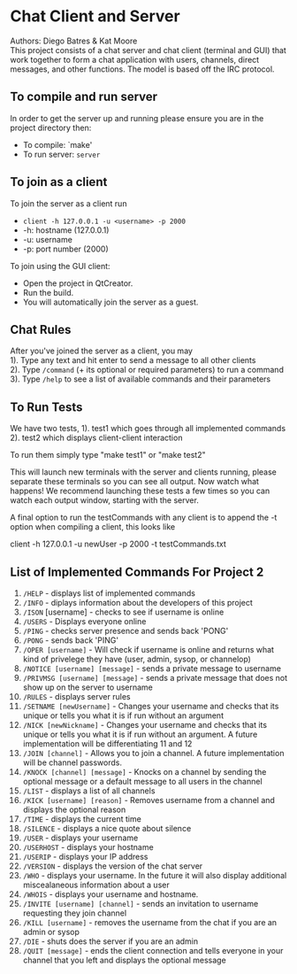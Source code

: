 # Chat Client and Server
Authors: Diego Batres & Kat Moore    
This project consists of a chat server and chat client (terminal and GUI) that work together to form a chat application with users, channels, direct messages, and other functions. The model is based off the IRC protocol.

## To compile and run server
In order to get the server up and running please ensure you are in the project directory then:
  - To compile: `make'
  - To run server: `server`

## To join as a client
To join the server as a client run
  - `client -h 127.0.0.1 -u <username> -p 2000`
  - -h: hostname  (127.0.0.1)
  - -u: username
  - -p: port number (2000)
  
To join using the GUI client:
  - Open the project in QtCreator.
  - Run the build.
  - You will automatically join the server as a guest.

## Chat Rules
After you've joined the server as a client, you may    
1). Type any text and hit enter to send a message to all other clients    
2). Type `/command` (+ its optional or required parameters) to run a command    
3). Type `/help` to see a list of available commands and their parameters

## To Run Tests
We have two tests, 
1). test1 which goes through all implemented commands
2). test2 which displays client-client interaction

To run them simply type "make test1" or "make test2"

This will launch new terminals with the server and clients running, please separate these terminals so you can see all output.
Now watch what happens! We recommend launching these tests a few times so you can watch each output window, starting with the server. 

A final option to run the testCommands with any client is to append the -t option when compiling a client, this looks like 

client -h 127.0.0.1 -u newUser -p 2000 -t testCommands.txt

## List of Implemented Commands For Project 2
1. `/HELP` - displays list of implemented commands
2. `/INFO` - diplays information about the developers of this project
3. `/ISON` [username] - checks to see if username is online
4. `/USERS` - Displays everyone online
5. `/PING` - checks server presence and sends back 'PONG'
6. `/PONG` - sends back 'PING'
7. `/OPER [username]` - Will check if username is online and returns what kind of privelege they have (user, admin, sysop, or channelop)
8. `/NOTICE [username] [message]` - sends a private message to username
9. `/PRIVMSG [username] [message]` - sends a private message that does not show up on the server to username
10. `/RULES` - displays server rules
11. `/SETNAME [newUsername]` - Changes your username and checks that its unique or tells you what it is if run without an argument
12. `/NICK [newNickname]` - Changes your username and checks that its unique or tells you what it is if run without an argument. A future implementation will be differentiating 11 and 12
13. `/JOIN [channel]` - Allows you to join a channel. A future implementation will be channel passwords.
14. `/KNOCK [channel] [message]` - Knocks on a channel by sending the optional message or a default message to all users in the channel
15. `/LIST` - displays a list of all channels
16. `/KICK [username] [reason]` - Removes username from a channel and displays the optional reason
17. `/TIME` - displays the current time
18. `/SILENCE` - displays a nice quote about silence
19. `/USER` - displays your username
20. `/USERHOST` - displays your hostname
21. `/USERIP` - displays your IP address
22. `/VERSION` - displays the version of the chat server
23. `/WHO` - displays your username. In the future it will also display additional miscealaneous information about a user
24. `/WHOIS` - displays your username and hostname.
25. `/INVITE [username] [channel]` - sends an invitation to username requesting they join channel
26. `/KILL [username]` - removes the username from the chat if you are an admin or sysop
27. `/DIE` - shuts does the server if you are an admin
28. `/QUIT [message]` - ends the client connection and tells everyone in your channel that you left and displays the optional message
